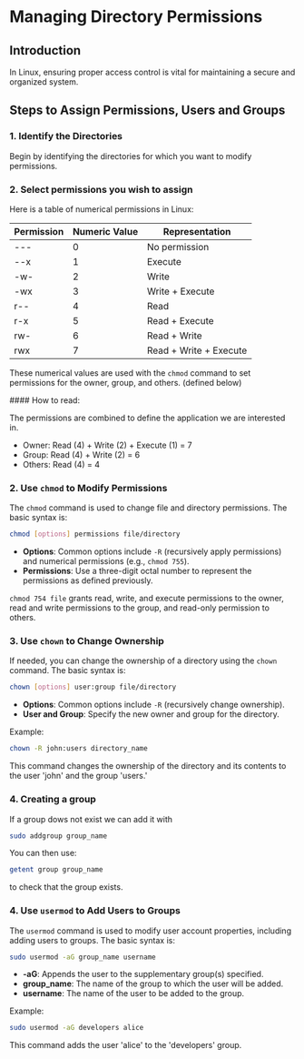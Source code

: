 # Managing Directory Permissions

## Introduction

In Linux, ensuring proper access control is vital for maintaining a secure and organized system.  
## Steps to Assign Permissions, Users and Groups

### 1. Identify the Directories

Begin by identifying the directories for which you want to modify permissions. 

### 2. Select permissions you wish to assign
Here is a table of numerical permissions in Linux:

| Permission | Numeric Value | Representation |
|------------|---------------|-----------------|
| ---        | 0             | No permission   |
| --x        | 1             | Execute         |
| -w-        | 2             | Write           |
| -wx        | 3             | Write + Execute |
| r--        | 4             | Read            |
| r-x        | 5             | Read + Execute  |
| rw-        | 6             | Read + Write    |
| rwx        | 7             | Read + Write + Execute |

These numerical values are used with the `chmod` command to set permissions for the owner, group, and others. (defined below)

#### How to read: 

The permissions are combined to define the application we are interested in. 

- Owner: Read (4) + Write (2) + Execute (1) = 7
- Group: Read (4) + Write (2) = 6
- Others: Read (4) = 4


### 2. Use `chmod` to Modify Permissions

The `chmod` command is used to change file and directory permissions. The basic syntax is:

```bash
chmod [options] permissions file/directory
```

- **Options**: Common options include `-R` (recursively apply permissions) and numerical permissions (e.g., `chmod 755`).
- **Permissions**: Use a three-digit octal number to represent the permissions as defined previously. 

`chmod 754 file` grants read, write, and execute permissions to the owner, read and write permissions to the group, and read-only permission to others.


### 3. Use `chown` to Change Ownership

If needed, you can change the ownership of a directory using the `chown` command. The basic syntax is:

```bash
chown [options] user:group file/directory
```

- **Options**: Common options include `-R` (recursively change ownership).
- **User and Group**: Specify the new owner and group for the directory.

Example:

```bash
chown -R john:users directory_name
```

This command changes the ownership of the directory and its contents to the user 'john' and the group 'users.'


### 4. Creating a group
If a group dows not exist we can add it with 
```bash 
sudo addgroup group_name
```


You can then use: 
```bash 
getent group group_name
```
to check that the group exists. 

### 4. Use `usermod` to Add Users to Groups

The `usermod` command is used to modify user account properties, including adding users to groups. The basic syntax is:

```bash
sudo usermod -aG group_name username
```

- **-aG**: Appends the user to the supplementary group(s) specified.
- **group_name**: The name of the group to which the user will be added.
- **username**: The name of the user to be added to the group.

Example:

```bash
sudo usermod -aG developers alice
```

This command adds the user 'alice' to the 'developers' group.


